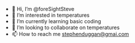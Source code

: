 - 👋 Hi, I’m @foreSightSteve
- 👀 I’m interested in temperatures
- 🌱 I’m currently learning basic coding
- 💞️ I’m looking to collaborate on temperatures
- 📫 How to reach me stephenduggan@gmai.com

<!---
foreSightSteve/foreSightSteve is a ✨ special ✨ repository because its `README.md` (this file) appears on your GitHub profile.
You can click the Preview link to take a look at your changes.
--->
